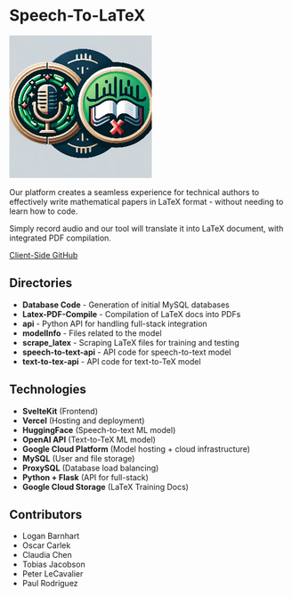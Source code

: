 # Speech-To-LaTeX

![Speech-to-LaTeX Logo](speech_to_latex.png "Speech-to-LaTeX")

Our platform creates a seamless experience for technical authors to effectively write mathematical papers in LaTeX format - without needing to learn how to code.

Simply record audio and our tool will translate it into LaTeX document, with integrated PDF compilation.

[Client-Side GitHub](https://github.com/moreSalt/speechtolatex-client)

## Directories
- **Database Code** - Generation of initial MySQL databases
- **Latex-PDF-Compile** - Compilation of LaTeX docs into PDFs
- **api** - Python API for handling full-stack integration
- **modelInfo** - Files related to the model
- **scrape_latex** - Scraping LaTeX files for training and testing
- **speech-to-text-api** - API code for speech-to-text model
- **text-to-tex-api** - API code for text-to-TeX model

## Technologies
- **SvelteKit** (Frontend)
- **Vercel** (Hosting and deployment)
- **HuggingFace** (Speech-to-text ML model)
- **OpenAI API** (Text-to-TeX ML model)
- **Google Cloud Platform** (Model hosting + cloud infrastructure)
- **MySQL** (User and file storage)
- **ProxySQL** (Database load balancing)
- **Python + Flask** (API for full-stack)
- **Google Cloud Storage** (LaTeX Training Docs)

## Contributors
- Logan Barnhart
- Oscar Carlek
- Claudia Chen
- Tobias Jacobson
- Peter LeCavalier
- Paul Rodriguez
